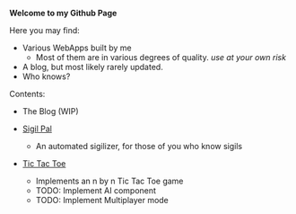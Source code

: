 **Welcome to my Github Page**

Here you may find:

* Various WebApps built by me
    - Most of them are in various degrees of quality. *use at your own risk*
* A blog, but most likely rarely updated.
* Who knows?


Contents:

* The Blog (WIP)

* [Sigil Pal](https://theblacksquid.github.io/sigil-pal-coffee/)
    - An automated sigilizer, for those of you who know sigils

* [Tic Tac Toe](https://theblacksquid.github.io/tictactoe/)
    - Implements an n by n Tic Tac Toe game
    - TODO: Implement AI component
    - TODO: Implement Multiplayer mode

